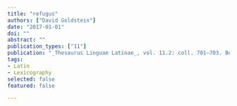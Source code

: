 ```yaml
---
title: "refugus"
authors: ["David Goldstein"]
date: "2017-01-01"
doi: ""
abstract: ""
publication_types: ["11"]
publication: "_Thesaurus Linguae Latinae_, vol. 11.2: coll. 701–703. Berlin: de Gruyter"
tags:
- Latin
- Lexicography
selected: false
featured: false

---
```

